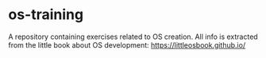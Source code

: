 # os-training
A repository containing exercises related to OS creation. All info is extracted from the little book about OS development: https://littleosbook.github.io/

